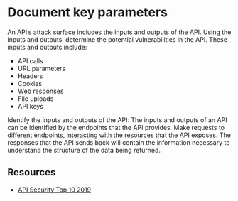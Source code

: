 # Document key parameters

An API’s attack surface includes the inputs and outputs of the API. Using the inputs and outputs, determine the 
potential vulnerabilities in the API. These inputs and outputs include:

* API calls
* URL parameters
* Headers
* Cookies
* Web responses
* File uploads
* API keys

Identify the inputs and outputs of the API: The inputs and outputs of an API can be identified by the endpoints that the API provides. Make requests to different endpoints, interacting with the resources that the API exposes. 
The responses that the API sends back will contain the information necessary to understand the structure of the data being returned.

## Resources

* [API Security Top 10 2019](https://owasp.org/www-project-api-security/)